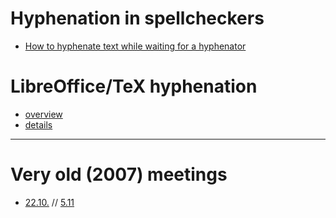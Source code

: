 Hyphenation in spellcheckers
============================

- [How to hyphenate text while waiting for a hyphenator](how-to-hyphenate-without-hyphenator.md)

# LibreOffice/TeX hyphenation

- [overview](TeX/index.md)
- [details](TeX/HowToBuildTexHyphenators.md)

----

# Very old (2007) meetings

- [22.10.](hyphen-bug-2007-10-22.md) // [5.11](hyph-meeting-2007-11-05.md)
